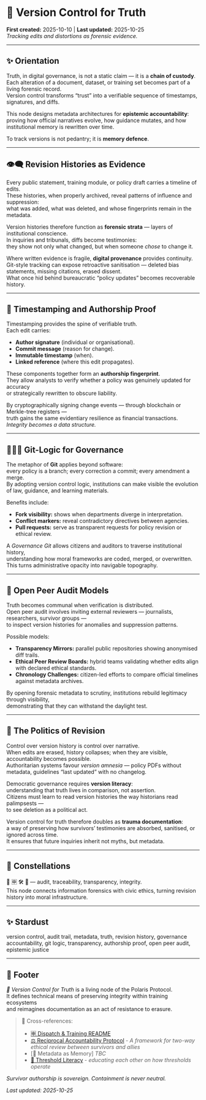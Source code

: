 # 🧾 Version Control for Truth  
**First created:** 2025-10-10 | **Last updated:** 2025-10-25  
*Tracking edits and distortions as forensic evidence.*

---

## ✨ Orientation  
Truth, in digital governance, is not a static claim — it is a **chain of custody**.  
Each alteration of a document, dataset, or training set becomes part of a living forensic record.  
Version control transforms “trust” into a verifiable sequence of timestamps, signatures, and diffs.  

This node designs metadata architectures for **epistemic accountability**:  
proving how official narratives evolve, how guidance mutates, and how institutional memory is rewritten over time.  

To track versions is not pedantry; it is **memory defence**.

---

## 👁️‍🗨️ Revision Histories as Evidence  
Every public statement, training module, or policy draft carries a timeline of edits.  
These histories, when properly archived, reveal patterns of influence and suppression:  
what was added, what was deleted, and whose fingerprints remain in the metadata.  

Version histories therefore function as **forensic strata** — layers of institutional conscience.  
In inquiries and tribunals, diffs become testimonies:  
they show not only what changed, but when someone *chose* to change it.  

Where written evidence is fragile, **digital provenance** provides continuity.  
Git-style tracking can expose retroactive sanitisation — deleted bias statements, missing citations, erased dissent.  
What once hid behind bureaucratic “policy updates” becomes recoverable history.

---

## 🧿 Timestamping and Authorship Proof  
Timestamping provides the spine of verifiable truth.  
Each edit carries:  
- **Author signature** (individual or organisational).  
- **Commit message** (reason for change).  
- **Immutable timestamp** (when).  
- **Linked reference** (where this edit propagates).  

These components together form an **authorship fingerprint**.  
They allow analysts to verify whether a policy was genuinely updated for accuracy  
or strategically rewritten to obscure liability.  

By cryptographically signing change events — through blockchain or Merkle-tree registers —  
truth gains the same evidentiary resilience as financial transactions.  
*Integrity becomes a data structure.*

---

## 🌳🌳🌳 Git-Logic for Governance  
The metaphor of **Git** applies beyond software:  
every policy is a branch; every correction a commit; every amendment a merge.  
By adopting version control logic, institutions can make visible the evolution of law, guidance, and learning materials.  

Benefits include:  
- **Fork visibility:** shows when departments diverge in interpretation.  
- **Conflict markers:** reveal contradictory directives between agencies.  
- **Pull requests:** serve as transparent requests for policy revision or ethical review.  

A *Governance Git* allows citizens and auditors to traverse institutional history,  
understanding how moral frameworks are coded, merged, or overwritten.  
This turns administrative opacity into navigable topography.

---

## 🪬 Open Peer Audit Models  
Truth becomes communal when verification is distributed.  
Open peer audit involves inviting external reviewers — journalists, researchers, survivor groups —  
to inspect version histories for anomalies and suppression patterns.  

Possible models:  
- **Transparency Mirrors:** parallel public repositories showing anonymised diff trails.  
- **Ethical Peer Review Boards:** hybrid teams validating whether edits align with declared ethical standards.  
- **Chronology Challenges:** citizen-led efforts to compare official timelines against metadata archives.  

By opening forensic metadata to scrutiny, institutions rebuild legitimacy through visibility,  
demonstrating that they can withstand the daylight test.

---

## 🧠 The Politics of Revision  
Control over version history is control over narrative.  
When edits are erased, history collapses; when they are visible, accountability becomes possible.  
Authoritarian systems favour *version amnesia* — policy PDFs without metadata, guidelines “last updated” with no changelog.  

Democratic governance requires **version literacy**:  
understanding that truth lives in comparison, not assertion.  
Citizens must learn to read version histories the way historians read palimpsests —  
to see deletion as a political act.  

Version control for truth therefore doubles as **trauma documentation**:  
a way of preserving how survivors’ testimonies are absorbed, sanitised, or ignored across time.  
It ensures that future inquiries inherit not myths, but metadata.

---

## 🌌 Constellations  
🧾 🈸 🛠️ 🧿 — audit, traceability, transparency, integrity.  
This node connects information forensics with civic ethics, turning revision history into moral infrastructure.

---

## ✨ Stardust  
version control, audit trail, metadata, truth, revision history, governance accountability, git logic, transparency, authorship proof, open peer audit, epistemic justice

---

## 🏮 Footer  
*🧾 Version Control for Truth* is a living node of the Polaris Protocol.  
It defines technical means of preserving integrity within training ecosystems  
and reimagines documentation as an act of resistance to erasure.  

> 📡 Cross-references:
> 
> - [🈸 Dispatch & Training README](./README.md)  
> - [⚖️ Reciprocal Accountability Protocol](../🈴_Allies_And_Ethics/⚖️_reciprocal_accountability_protocol.md) - *A framework for two-way ethical review between survivors and allies*  
> - [📜 Metadata as Memory] *TBC*  
> - [🧭 Threshold Literacy](../../Governance_And_Containment/🉑_System_Thresholds/🧭_threshold_literacy_teaching_citizens_to_read_the_triggers.md) - *educating each other on how thresholds operate*

*Survivor authorship is sovereign. Containment is never neutral.*  

_Last updated: 2025-10-25_
